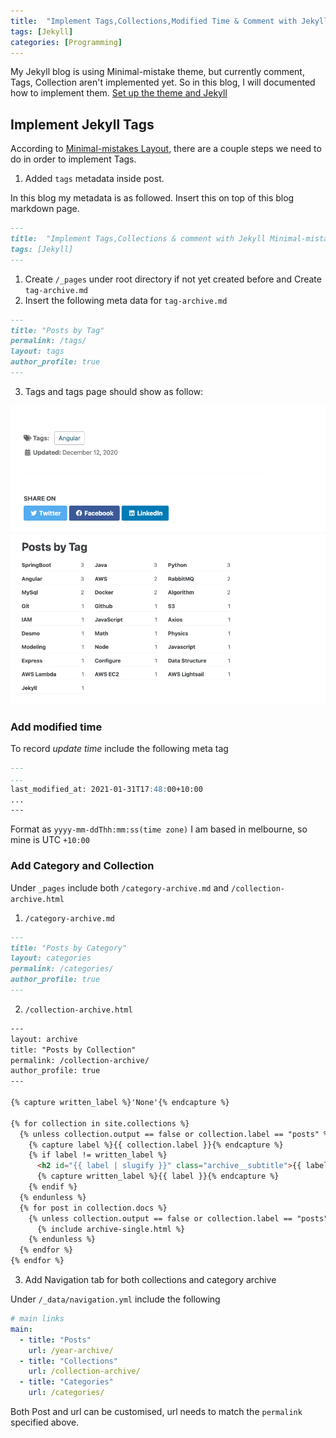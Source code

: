 ```yaml
---
title:  "Implement Tags,Collections,Modified Time & Comment with Jekyll Minimal-mistake theme"
tags: [Jekyll]
categories: [Programming]
---
```


My Jekyll blog is using Minimal-mistake theme, but currently comment, Tags, Collection aren't implemented yet. So in this blog, I will documented how to implement them. [Set up the theme and Jekyll](https://mmistakes.github.io/minimal-mistakes/docs/quick-start-guide/)

## Implement Jekyll Tags

According to [Minimal-mistakes Layout](https://mmistakes.github.io/minimal-mistakes/docs/layouts/#archive-layout), there are a couple steps we need to do in order to implement Tags.

1. Added `tags` metadata inside post. 
   
In this blog my metadata is as followed. Insert this on top of this blog markdown page.

```markdown
---
title:  "Implement Tags,Collections & comment with Jekyll Minimal-mistake theme"
tags: [Jekyll]
---
```
1. Create `/_pages` under root directory if not yet created before and Create `tag-archive.md`
2. Insert the following meta data for `tag-archive.md`

```markdown
---
title: "Posts by Tag"
permalink: /tags/
layout: tags
author_profile: true
---
```

3. Tags and tags page should show as follow:
 
 ![tag](assets/images/2021-01-31/tag.png)
 ![tag archive page](assets/images/2021-01-31/tag-archive.png)
 


### Add modified time

 To record *update time* include the following meta tag

```markdown
---
...
last_modified_at: 2021-01-31T17:48:00+10:00
...
---
```
Format as  `yyyy-mm-ddThh:mm:ss(time zone)` I am based in melbourne, so mine is UTC `+10:00`

### Add Category and Collection

Under `_pages` include both `/category-archive.md` and `/collection-archive.html`

1. `/category-archive.md` 
```md
---
title: "Posts by Category"
layout: categories
permalink: /categories/
author_profile: true
---
```

2. `/collection-archive.html`
```html
---
layout: archive
title: "Posts by Collection"
permalink: /collection-archive/
author_profile: true
---

{% capture written_label %}'None'{% endcapture %}

{% for collection in site.collections %}
  {% unless collection.output == false or collection.label == "posts" %}
    {% capture label %}{{ collection.label }}{% endcapture %}
    {% if label != written_label %}
      <h2 id="{{ label | slugify }}" class="archive__subtitle">{{ label }}</h2>
      {% capture written_label %}{{ label }}{% endcapture %}
    {% endif %}
  {% endunless %}
  {% for post in collection.docs %}
    {% unless collection.output == false or collection.label == "posts" %}
      {% include archive-single.html %}
    {% endunless %}
  {% endfor %}
{% endfor %}
```

3. Add Navigation tab for both collections and category archive
   
Under `/_data/navigation.yml` include the following

```yml
# main links
main:
  - title: "Posts"
    url: /year-archive/
  - title: "Collections"
    url: /collection-archive/
  - title: "Categories"
    url: /categories/
```
Both Post and url can be customised, url needs to match the `permalink` specified above.